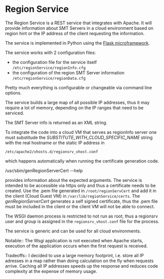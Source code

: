 Region Service
==============

The Region Service is a REST service that integrates with Apache. It will
provide information about SMT Servers in a cloud environment based on
region hint or the IP address of the client requesting the information.

The service is implemented in Python using the [Flask microframework](http://flask.pocoo.org).

The service works with 2 configuration files:

- the configuration file for the service itself
  `/etc/regionService/regionInfo.cfg`
- the configuration of the region SMT Server information
  `/etc/regionService/regionData.cfg`

Pretty much everything is configurable or changeable via command line options.

The service builds a large map of all possible IP addresses, thus it may
require a lot of memory, depending on the IP ranges that need to be serviced.

The SMT Server info is returned as an XML string.

To integrate the code into a cloud VM that serves as regionInfo server one
must substitude the _SUBSTITUTE_WITH_CLOUD_SPECIFIC_NAME_ string with the
real hostname or the static IP address in

`/etc/apache2/vhosts.d/regionsrv_vhost.conf`

which happens automatically when running the certificate generation code.


/usr/sbin/genRegionServerCert --help

provides information about the expected arguments. The service is intended to
be accessible via https only and thus a certificate needs to be created. Use
the .pem file generated in `/root/regionServCert` and add it in the client
(Cloud Guest VM) in `/var/lib/regionService/certs`. The
_genRegionServerCert_ generates a self signed certificate, thus the .pem file
must be included in the client or the client VM will not be able to connect.


The WSGI daemon process is restricted to not run as root, thus a regionsrv
user and group is assigned in the `regionsrv_vhost.conf` file for the process.

The service is generic and can be used for all cloud environments.

Notable::
The Wsgi application is not executed when Apache starts, execution of the
application occurs when the first request is received.

Tradeoffs::
I decided to use a large memory footprint, i.e. store all IP adresses in
a map rather than doing calculation on the fly when requests arrive. Caching
all IP addresses speeds up the response and reduces code complexity at
the expense of memory usage.
